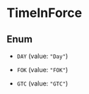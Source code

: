 

# TimeInForce

## Enum


* `DAY` (value: `"Day"`)

* `FOK` (value: `"FOK"`)

* `GTC` (value: `"GTC"`)



